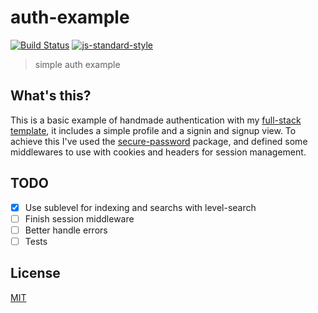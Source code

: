 # auth-example
[![Build Status](https://img.shields.io/travis/yerkopalma/auth-example/master.svg?style=flat-square)](https://travis-ci.org/yerkopalma/auth-example) [![js-standard-style](https://img.shields.io/badge/code%20style-standard-brightgreen.svg?style=flat-square)](https://github.com/feross/standard)

> simple auth example

## What's this?

This is a basic example of handmade authentication with my 
[full-stack template][full-stack], it includes a simple profile and a signin 
and signup view. To achieve this I've used the [secure-password][secure-password] 
package, and defined some middlewares to use with cookies and headers for 
session management.

## TODO

- [x] Use sublevel for indexing and searchs with level-search
- [ ] Finish session middleware
- [ ] Better handle errors
- [ ] Tests

## License
[MIT](/license)

[full-stack]: https://github.com/YerkoPalma/templates/tree/master/full-stack
[secure-password]: https://github.com/emilbayes/secure-password
